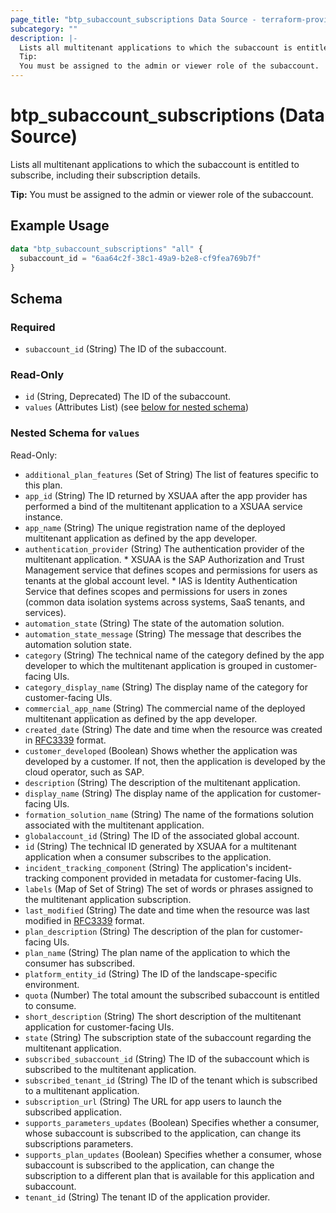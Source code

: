 ```yaml
---
page_title: "btp_subaccount_subscriptions Data Source - terraform-provider-btp"
subcategory: ""
description: |-
  Lists all multitenant applications to which the subaccount is entitled to subscribe, including their subscription details.
  Tip:
  You must be assigned to the admin or viewer role of the subaccount.
---
```


# btp_subaccount_subscriptions (Data Source)

Lists all multitenant applications to which the subaccount is entitled to subscribe, including their subscription details.

__Tip:__
You must be assigned to the admin or viewer role of the subaccount.

## Example Usage

```terraform
data "btp_subaccount_subscriptions" "all" {
  subaccount_id = "6aa64c2f-38c1-49a9-b2e8-cf9fea769b7f"
}
```

<!-- schema generated by tfplugindocs -->
## Schema

### Required

- `subaccount_id` (String) The ID of the subaccount.

### Read-Only

- `id` (String, Deprecated) The ID of the subaccount.
- `values` (Attributes List) (see [below for nested schema](#nestedatt--values))

<a id="nestedatt--values"></a>
### Nested Schema for `values`

Read-Only:

- `additional_plan_features` (Set of String) The list of features specific to this plan.
- `app_id` (String) The ID returned by XSUAA after the app provider has performed a bind of the multitenant application to a XSUAA service instance.
- `app_name` (String) The unique registration name of the deployed multitenant application as defined by the app developer.
- `authentication_provider` (String) The authentication provider of the multitenant application. * XSUAA is the SAP Authorization and Trust Management service that defines scopes and permissions for users as tenants at the global account level. * IAS is Identity Authentication Service that defines scopes and permissions for users in zones (common data isolation systems across systems, SaaS tenants, and services).
- `automation_state` (String) The state of the automation solution.
- `automation_state_message` (String) The message that describes the automation solution state.
- `category` (String) The technical name of the category defined by the app developer to which the multitenant application is grouped in customer-facing UIs.
- `category_display_name` (String) The display name of the category for customer-facing UIs.
- `commercial_app_name` (String) The commercial name of the deployed multitenant application as defined by the app developer.
- `created_date` (String) The date and time when the resource was created in [RFC3339](https://www.ietf.org/rfc/rfc3339.txt) format.
- `customer_developed` (Boolean) Shows whether the application was developed by a customer. If not, then the application is developed by the cloud operator, such as SAP.
- `description` (String) The description of the multitenant application.
- `display_name` (String) The display name of the application for customer-facing UIs.
- `formation_solution_name` (String) The name of the formations solution associated with the multitenant application.
- `globalaccount_id` (String) The ID of the associated global account.
- `id` (String) The technical ID generated by XSUAA for a multitenant application when a consumer subscribes to the application.
- `incident_tracking_component` (String) The application's incident-tracking component provided in metadata for customer-facing UIs.
- `labels` (Map of Set of String) The set of words or phrases assigned to the multitenant application subscription.
- `last_modified` (String) The date and time when the resource was last modified in [RFC3339](https://www.ietf.org/rfc/rfc3339.txt) format.
- `plan_description` (String) The description of the plan for customer-facing UIs.
- `plan_name` (String) The plan name of the application to which the consumer has subscribed.
- `platform_entity_id` (String) The ID of the landscape-specific environment.
- `quota` (Number) The total amount the subscribed subaccount is entitled to consume.
- `short_description` (String) The short description of the multitenant application for customer-facing UIs.
- `state` (String) The subscription state of the subaccount regarding the multitenant application.
- `subscribed_subaccount_id` (String) The ID of the subaccount which is subscribed to the multitenant application.
- `subscribed_tenant_id` (String) The ID of the tenant which is subscribed to a multitenant application.
- `subscription_url` (String) The URL for app users to launch the subscribed application.
- `supports_parameters_updates` (Boolean) Specifies whether a consumer, whose subaccount is subscribed to the application, can change its subscriptions parameters.
- `supports_plan_updates` (Boolean) Specifies whether a consumer, whose subaccount is subscribed to the application, can change the subscription to a different plan that is available for this application and subaccount.
- `tenant_id` (String) The tenant ID of the application provider.